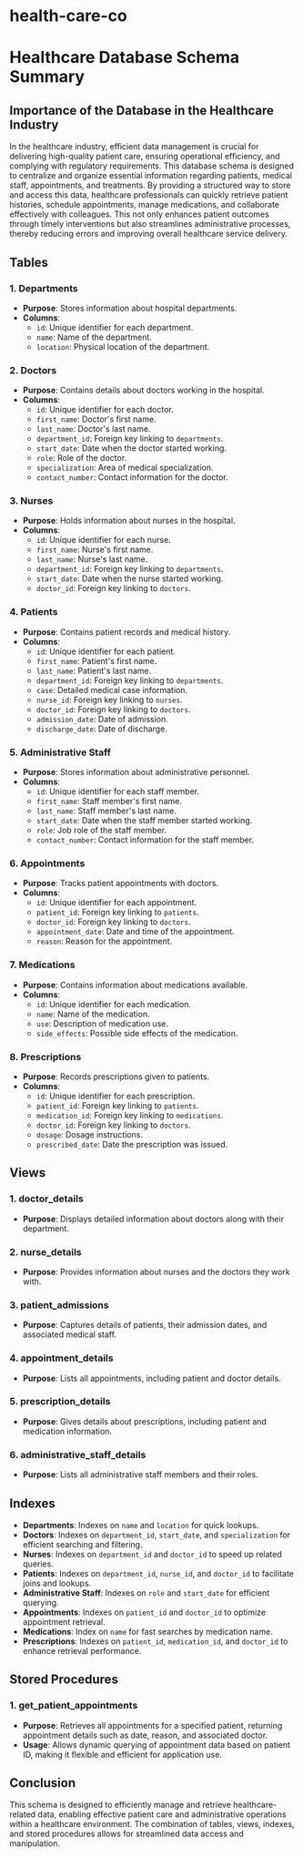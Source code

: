 # health-care-co

# Healthcare Database Schema Summary

## Importance of the Database in the Healthcare Industry

In the healthcare industry, efficient data management is crucial for delivering high-quality patient care, ensuring operational efficiency, and complying with regulatory requirements. This database schema is designed to centralize and organize essential information regarding patients, medical staff, appointments, and treatments. By providing a structured way to store and access this data, healthcare professionals can quickly retrieve patient histories, schedule appointments, manage medications, and collaborate effectively with colleagues. This not only enhances patient outcomes through timely interventions but also streamlines administrative processes, thereby reducing errors and improving overall healthcare service delivery.

## Tables

### 1. Departments
- **Purpose**: Stores information about hospital departments.
- **Columns**: 
  - `id`: Unique identifier for each department.
  - `name`: Name of the department.
  - `location`: Physical location of the department.

### 2. Doctors
- **Purpose**: Contains details about doctors working in the hospital.
- **Columns**: 
  - `id`: Unique identifier for each doctor.
  - `first_name`: Doctor's first name.
  - `last_name`: Doctor's last name.
  - `department_id`: Foreign key linking to `departments`.
  - `start_date`: Date when the doctor started working.
  - `role`: Role of the doctor.
  - `specialization`: Area of medical specialization.
  - `contact_number`: Contact information for the doctor.

### 3. Nurses
- **Purpose**: Holds information about nurses in the hospital.
- **Columns**:
  - `id`: Unique identifier for each nurse.
  - `first_name`: Nurse's first name.
  - `last_name`: Nurse's last name.
  - `department_id`: Foreign key linking to `departments`.
  - `start_date`: Date when the nurse started working.
  - `doctor_id`: Foreign key linking to `doctors`.

### 4. Patients
- **Purpose**: Contains patient records and medical history.
- **Columns**:
  - `id`: Unique identifier for each patient.
  - `first_name`: Patient's first name.
  - `last_name`: Patient's last name.
  - `department_id`: Foreign key linking to `departments`.
  - `case`: Detailed medical case information.
  - `nurse_id`: Foreign key linking to `nurses`.
  - `doctor_id`: Foreign key linking to `doctors`.
  - `admission_date`: Date of admission.
  - `discharge_date`: Date of discharge.

### 5. Administrative Staff
- **Purpose**: Stores information about administrative personnel.
- **Columns**:
  - `id`: Unique identifier for each staff member.
  - `first_name`: Staff member's first name.
  - `last_name`: Staff member's last name.
  - `start_date`: Date when the staff member started working.
  - `role`: Job role of the staff member.
  - `contact_number`: Contact information for the staff member.

### 6. Appointments
- **Purpose**: Tracks patient appointments with doctors.
- **Columns**:
  - `id`: Unique identifier for each appointment.
  - `patient_id`: Foreign key linking to `patients`.
  - `doctor_id`: Foreign key linking to `doctors`.
  - `appointment_date`: Date and time of the appointment.
  - `reason`: Reason for the appointment.

### 7. Medications
- **Purpose**: Contains information about medications available.
- **Columns**:
  - `id`: Unique identifier for each medication.
  - `name`: Name of the medication.
  - `use`: Description of medication use.
  - `side_effects`: Possible side effects of the medication.

### 8. Prescriptions
- **Purpose**: Records prescriptions given to patients.
- **Columns**:
  - `id`: Unique identifier for each prescription.
  - `patient_id`: Foreign key linking to `patients`.
  - `medication_id`: Foreign key linking to `medications`.
  - `doctor_id`: Foreign key linking to `doctors`.
  - `dosage`: Dosage instructions.
  - `prescribed_date`: Date the prescription was issued.

## Views

### 1. doctor_details
- **Purpose**: Displays detailed information about doctors along with their department.
  
### 2. nurse_details
- **Purpose**: Provides information about nurses and the doctors they work with.

### 3. patient_admissions
- **Purpose**: Captures details of patients, their admission dates, and associated medical staff.

### 4. appointment_details
- **Purpose**: Lists all appointments, including patient and doctor details.

### 5. prescription_details
- **Purpose**: Gives details about prescriptions, including patient and medication information.

### 6. administrative_staff_details
- **Purpose**: Lists all administrative staff members and their roles.

## Indexes

- **Departments**: Indexes on `name` and `location` for quick lookups.
- **Doctors**: Indexes on `department_id`, `start_date`, and `specialization` for efficient searching and filtering.
- **Nurses**: Indexes on `department_id` and `doctor_id` to speed up related queries.
- **Patients**: Indexes on `department_id`, `nurse_id`, and `doctor_id` to facilitate joins and lookups.
- **Administrative Staff**: Indexes on `role` and `start_date` for efficient querying.
- **Appointments**: Indexes on `patient_id` and `doctor_id` to optimize appointment retrieval.
- **Medications**: Index on `name` for fast searches by medication name.
- **Prescriptions**: Indexes on `patient_id`, `medication_id`, and `doctor_id` to enhance retrieval performance.

## Stored Procedures

### 1. get_patient_appointments
- **Purpose**: Retrieves all appointments for a specified patient, returning appointment details such as date, reason, and associated doctor.
- **Usage**: Allows dynamic querying of appointment data based on patient ID, making it flexible and efficient for application use.

## Conclusion

This schema is designed to efficiently manage and retrieve healthcare-related data, enabling effective patient care and administrative operations within a healthcare environment. The combination of tables, views, indexes, and stored procedures allows for streamlined data access and manipulation.
